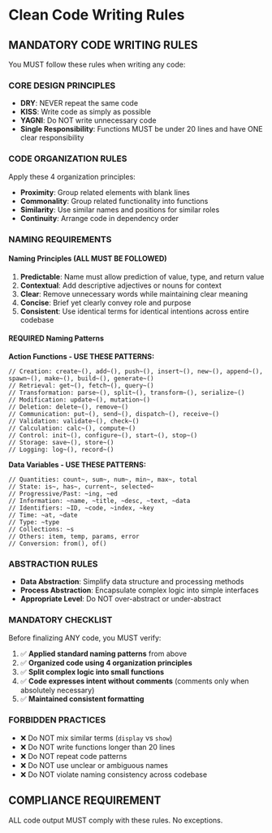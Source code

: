 # Clean Code Writing Rules

## MANDATORY CODE WRITING RULES

You MUST follow these rules when writing any code:

### CORE DESIGN PRINCIPLES
- **DRY**: NEVER repeat the same code
- **KISS**: Write code as simply as possible
- **YAGNI**: Do NOT write unnecessary code
- **Single Responsibility**: Functions MUST be under 20 lines and have ONE clear responsibility

### CODE ORGANIZATION RULES
Apply these 4 organization principles:
- **Proximity**: Group related elements with blank lines
- **Commonality**: Group related functionality into functions
- **Similarity**: Use similar names and positions for similar roles
- **Continuity**: Arrange code in dependency order

### NAMING REQUIREMENTS

#### Naming Principles (ALL MUST BE FOLLOWED)
1. **Predictable**: Name must allow prediction of value, type, and return value
2. **Contextual**: Add descriptive adjectives or nouns for context
3. **Clear**: Remove unnecessary words while maintaining clear meaning
4. **Concise**: Brief yet clearly convey role and purpose
5. **Consistent**: Use identical terms for identical intentions across entire codebase

#### REQUIRED Naming Patterns

**Action Functions - USE THESE PATTERNS:**
```
// Creation: create~(), add~(), push~(), insert~(), new~(), append~(), spawn~(), make~(), build~(), generate~()
// Retrieval: get~(), fetch~(), query~()
// Transformation: parse~(), split~(), transform~(), serialize~()
// Modification: update~(), mutation~()
// Deletion: delete~(), remove~()
// Communication: put~(), send~(), dispatch~(), receive~()
// Validation: validate~(), check~()
// Calculation: calc~(), compute~()
// Control: init~(), configure~(), start~(), stop~()
// Storage: save~(), store~()
// Logging: log~(), record~()
```

**Data Variables - USE THESE PATTERNS:**
```
// Quantities: count~, sum~, num~, min~, max~, total
// State: is~, has~, current~, selected~
// Progressive/Past: ~ing, ~ed
// Information: ~name, ~title, ~desc, ~text, ~data
// Identifiers: ~ID, ~code, ~index, ~key
// Time: ~at, ~date
// Type: ~type
// Collections: ~s
// Others: item, temp, params, error
// Conversion: from(), of()
```

### ABSTRACTION RULES
- **Data Abstraction**: Simplify data structure and processing methods
- **Process Abstraction**: Encapsulate complex logic into simple interfaces
- **Appropriate Level**: Do NOT over-abstract or under-abstract

### MANDATORY CHECKLIST

Before finalizing ANY code, you MUST verify:

1. ✅ **Applied standard naming patterns** from above
2. ✅ **Organized code using 4 organization principles**
3. ✅ **Split complex logic into small functions**
4. ✅ **Code expresses intent without comments** (comments only when absolutely necessary)
5. ✅ **Maintained consistent formatting**

### FORBIDDEN PRACTICES
- ❌ Do NOT mix similar terms (`display` vs `show`)
- ❌ Do NOT write functions longer than 20 lines
- ❌ Do NOT repeat code patterns
- ❌ Do NOT use unclear or ambiguous names
- ❌ Do NOT violate naming consistency across codebase


## COMPLIANCE REQUIREMENT
ALL code output MUST comply with these rules. No exceptions.
